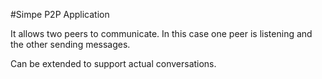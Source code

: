 #Simpe P2P Application

It allows two peers to communicate. In this case one peer is listening and the other sending messages.

Can be extended to support actual conversations.
